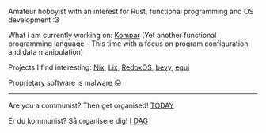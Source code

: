 Amateur hobbyist with an interest for Rust, functional programming and OS development :3

What i am currently working on: [Kompar](https://github.com/napcrab/kompar) (Yet another functional programming language - This time with a focus on program configuration and data manipulation)

Projects I find interesting: [Nix](https://github.com/nixos), [Lix](https://github.com/lix-project), [RedoxOS](https://github.com/redox-os), [bevy](https://github.com/bevyengine), [egui](https://github.com/emilk/egui) 

Proprietary software is malware 😝

---

Are you a communist? Then get organised! [TODAY](https://marxist.com/join-us.htm)

Er du kommunist? Så organisere dig! [I DAG](https://revosoc.dk/rkp/)


<!---
napcrab/napcrab is a ✨ special ✨ repository because its `README.md` (this file) appears on your GitHub profile.
You can click the Preview link to take a look at your changes.
--->
